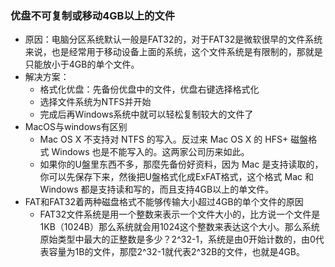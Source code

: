 ### 优盘不可复制或移动4GB以上的文件
* 原因：电脑分区系统默认一般是FAT32的，对于FAT32是微软很早的文件系统来说，也是经常用于移动设备上面的系统，这个文件系统是有限制的，那就是只能放小于4GB的单个文件。
* 解决方案：
	* 格式化优盘：先备份优盘中的文件，优盘右键选择格式化
	* 选择文件系统为NTFS并开始
	* 完成后再Windows系统中就可以轻松复制较大的文件了
* MacOS与windows有区别
	* Mac OS X 不支持对 NTFS 的写入。反过来 Mac OS X 的 HFS+ 磁盤格式 Windows 也是不能写入的。这两家公司历来如此。
	* 如果你的U盤里东西不多，那麼先备份好资料，因为 Mac 是支持读取的，你可以先保存下来，然後把U盤格式化成ExFAT格式，这个格式 Mac 和 Windows 都是支持读和写的，而且支持4GB以上的单文件。
* FAT和FAT32着两种磁盘格式不能够传输大小超过4GB的单个文件的原因
	* FAT32文件系统是用一个整数来表示一个文件大小的，比方说一个文件是1KB（1024B）那么系统就会用1024这个整数来表达这个大小。那么系统原始类型中最大的正整数是多少？2^32-1，系统是由0开始计数的，由0代表容量为1B的文件，那麼2^32-1就代表2^32B的文件，也就是4GB。